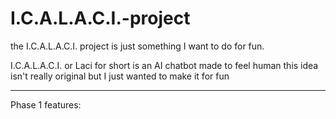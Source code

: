 # I.C.A.L.A.C.I.-project
the I.C.A.L.A.C.I. project is just something I want to do for fun.

I.C.A.L.A.C.I. or Laci for short is an AI chatbot made to feel human
this idea isn't really original but I just wanted to make it for fun

-----

Phase 1 features:
